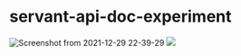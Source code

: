# servant-api-doc-experiment

![Screenshot from 2021-12-29 22-39-29](https://user-images.githubusercontent.com/92234785/147719881-2f8078b9-8054-4f13-a73d-e5ffb72fac63.png)
<img referrerpolicy="no-referrer-when-downgrade" src="https://static.scarf53.sh/a.png?x-pxid=4a795009-730a-4fef-b76c-ccb6f025bd73" />

